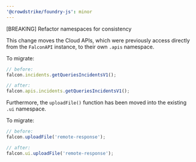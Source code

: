 ```yaml
---
'@crowdstrike/foundry-js': minor
---
```


[BREAKING] Refactor namespaces for consistency

This change moves the Cloud APIs, which were previously access directly from the `FalconAPI` instance, to their own `.apis` namespace.

To migrate:

```js
// before:
falcon.incidents.getQueriesIncidentsV1();

// after:
falcon.apis.incidents.getQueriesIncidentsV1();
```

Furthermore, the `uploadFile()` function has been moved into the existing `.ui` namespace.

To migrate:

```js
// before:
falcon.uploadFile('remote-response');

// after:
falcon.ui.uploadFile('remote-response');
```
